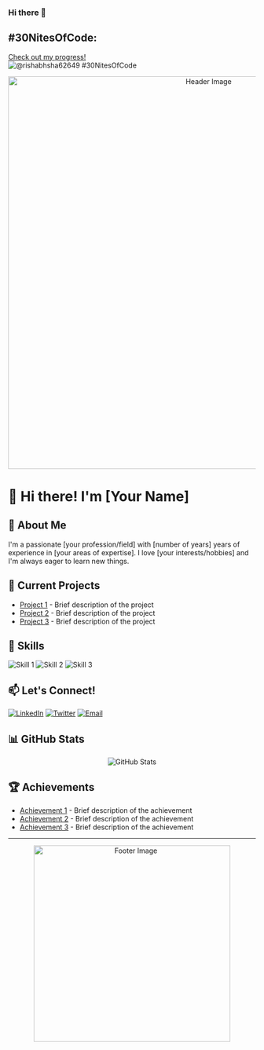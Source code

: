 ### Hi there 👋

## #30NitesOfCode:
  [Check out my progress!](https://www.codedex.io/@rishabhsha62649/30-nites-of-code)  
  ![@rishabhsha62649 #30NitesOfCode](https://www.codedex.io/api/petStatus?user=rishabhsha62649)
<!--
**Rishabh-9947/Rishabh-9947** is a ✨ _special_ ✨ repository because its `README.md` (this file) appears on your GitHub profile.

Here are some ideas to get you started:

- 🔭 I’m currently working on ...
- 🌱 I’m currently learning ...
- 👯 I’m looking to collaborate on ...
- 🤔 I’m looking for help with ...
- 💬 Ask me about ...
- 📫 How to reach me: ...
- 😄 Pronouns: ...
- ⚡ Fun fact: ...
-->
<p align="center">
  <img src="https://i.imgur.com/your-header-image.png" alt="Header Image" width="800">
</p>

# 👋 Hi there! I'm [Your Name] 

## 🚀 About Me
I'm a passionate [your profession/field] with [number of years] years of experience in [your areas of expertise]. I love [your interests/hobbies] and I'm always eager to learn new things.

## 🔭 Current Projects
- [Project 1](link-to-project-1) - Brief description of the project
- [Project 2](link-to-project-2) - Brief description of the project
- [Project 3](link-to-project-3) - Brief description of the project

## 🌱 Skills
<p align="left">
  <img src="https://img.shields.io/badge/-Skill%201-blue?style=for-the-badge&logo=skill1&logoColor=white" alt="Skill 1">
  <img src="https://img.shields.io/badge/-Skill%202-orange?style=for-the-badge&logo=skill2&logoColor=white" alt="Skill 2">
  <img src="https://img.shields.io/badge/-Skill%203-green?style=for-the-badge&logo=skill3&logoColor=white" alt="Skill 3">
</p>

## 📫 Let's Connect!
<p align="left">
  <a href="https://linkedin.com/in/your-linkedin-profile"><img src="https://img.shields.io/badge/-LinkedIn-blue?style=for-the-badge&logo=linkedin&logoColor=white" alt="LinkedIn"></a>
  <a href="https://twitter.com/your-twitter-handle"><img src="https://img.shields.io/badge/-Twitter-1DA1F2?style=for-the-badge&logo=twitter&logoColor=white" alt="Twitter"></a>
  <a href="mailto:your-email@example.com"><img src="https://img.shields.io/badge/-Email-D14836?style=for-the-badge&logo=gmail&logoColor=white" alt="Email"></a>
</p>

## 📊 GitHub Stats
<p align="center">
  <img src="https://github-readme-stats.vercel.app/api?username=your-github-username&show_icons=true&theme=radical" alt="GitHub Stats">
</p>

## 🏆 Achievements
- [Achievement 1](link-to-achievement-1) - Brief description of the achievement
- [Achievement 2](link-to-achievement-2) - Brief description of the achievement
- [Achievement 3](link-to-achievement-3) - Brief description of the achievement

---
<p align="center">
  <img src="https://i.imgur.com/your-footer-image.png" alt="Footer Image" width="400">
</p>
